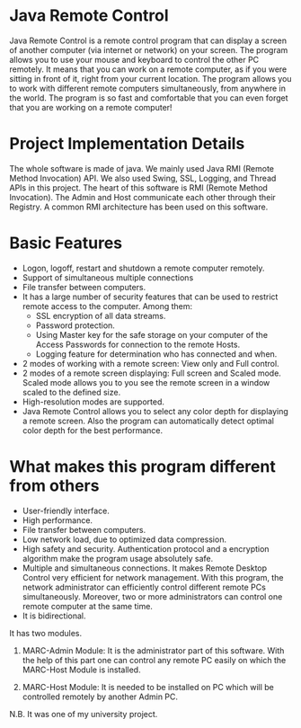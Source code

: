 # Java Remote Control

Java Remote Control is a remote control program that can display a screen of another computer (via internet or network) on your screen. The program allows you to use your mouse and keyboard to control the other PC remotely. It means that you can work on a remote computer, as if you were sitting in front of it, right from your current location. The program allows you to work with different remote computers simultaneously, from anywhere in the world. The program is so fast and comfortable that you can even forget that you are working on a remote computer!


# Project Implementation Details

The whole software is made of java. We mainly used Java RMI (Remote Method Invocation) API. We also used Swing, SSL, Logging, and Thread APIs in this project. The heart of this software is RMI (Remote Method Invocation). The Admin and Host communicate each other through their Registry. A common RMI architecture has been used on this software.



# Basic Features

* Logon, logoff, restart and shutdown a remote computer remotely.
* Support of simultaneous multiple connections
* File transfer between computers.
* It has a large number of security features that can be used to restrict remote access to
the computer. Among them:
  - SSL encryption of all data streams.
  - Password protection.
  - Using Master key for the safe storage on your computer of the Access Passwords for
connection to the remote Hosts.
  - Logging feature for determination who has connected and when.
* 2 modes of working with a remote screen: View only and Full control.
* 2 modes of a remote screen displaying: Full screen and Scaled mode. Scaled mode allows
you to you see the remote screen in a window scaled to the defined size.
* High-resolution modes are supported.
* Java Remote Control allows you to select any color depth for displaying a remote
screen. Also the program can automatically detect optimal color depth for the best
performance.




# What makes this program different from others

* User-friendly interface.
* High performance.
* File transfer between computers.
* Low network load, due to optimized data compression.
* High safety and security. Authentication protocol and a encryption algorithm make the
program usage absolutely safe.
* Multiple and simultaneous connections. It makes Remote Desktop Control very efficient
for network management. With this program, the network administrator can efficiently
control different remote PCs simultaneously. Moreover, two or more administrators can
control one remote computer at the same time.
* It is bidirectional.




It has two modules.

1) MARC-Admin Module: It is the administrator part of this software. With the help of this part one can control any remote PC easily on which the MARC-Host Module is installed.

2) MARC-Host Module: It is needed to be installed on PC which will be controlled remotely by another Admin PC.











N.B.  It was one of my university project.




